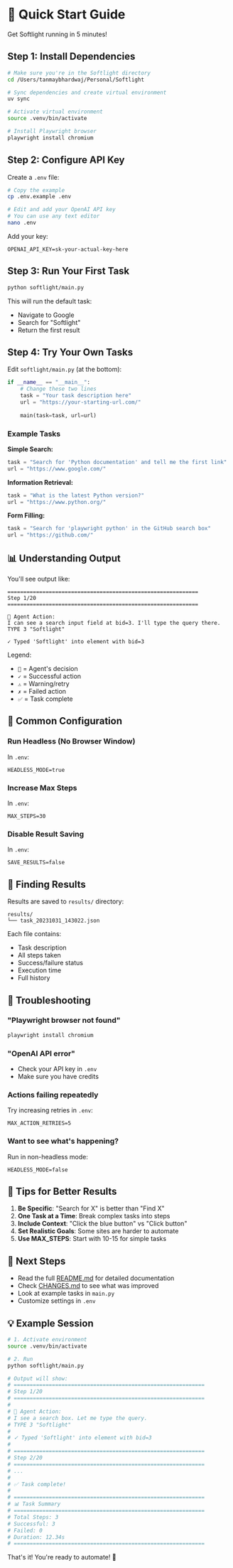 # 🚀 Quick Start Guide

Get Softlight running in 5 minutes!

## Step 1: Install Dependencies

```bash
# Make sure you're in the Softlight directory
cd /Users/tanmaybhardwaj/Personal/Softlight

# Sync dependencies and create virtual environment
uv sync

# Activate virtual environment
source .venv/bin/activate

# Install Playwright browser
playwright install chromium
```

## Step 2: Configure API Key

Create a `.env` file:

```bash
# Copy the example
cp .env.example .env

# Edit and add your OpenAI API key
# You can use any text editor
nano .env
```

Add your key:
```
OPENAI_API_KEY=sk-your-actual-key-here
```

## Step 3: Run Your First Task

```bash
python softlight/main.py
```

This will run the default task:
- Navigate to Google
- Search for "Softlight"
- Return the first result

## Step 4: Try Your Own Tasks

Edit `softlight/main.py` (at the bottom):

```python
if __name__ == "__main__":
    # Change these two lines
    task = "Your task description here"
    url = "https://your-starting-url.com/"
    
    main(task=task, url=url)
```

### Example Tasks

**Simple Search:**
```python
task = "Search for 'Python documentation' and tell me the first link"
url = "https://www.google.com/"
```

**Information Retrieval:**
```python
task = "What is the latest Python version?"
url = "https://www.python.org/"
```

**Form Filling:**
```python
task = "Search for 'playwright python' in the GitHub search box"
url = "https://github.com/"
```

## 📊 Understanding Output

You'll see output like:
```
============================================================
Step 1/20
============================================================

🤖 Agent Action:
I can see a search input field at bid=3. I'll type the query there.
TYPE 3 "Softlight"

✓ Typed 'Softlight' into element with bid=3
```

Legend:
- `🤖` = Agent's decision
- `✓` = Successful action
- `⚠` = Warning/retry
- `✗` = Failed action
- `✅` = Task complete

## 🔧 Common Configuration

### Run Headless (No Browser Window)
In `.env`:
```
HEADLESS_MODE=true
```

### Increase Max Steps
In `.env`:
```
MAX_STEPS=30
```

### Disable Result Saving
In `.env`:
```
SAVE_RESULTS=false
```

## 📁 Finding Results

Results are saved to `results/` directory:
```
results/
└── task_20231031_143022.json
```

Each file contains:
- Task description
- All steps taken
- Success/failure status
- Execution time
- Full history

## 🐛 Troubleshooting

### "Playwright browser not found"
```bash
playwright install chromium
```

### "OpenAI API error"
- Check your API key in `.env`
- Make sure you have credits

### Actions failing repeatedly
Try increasing retries in `.env`:
```
MAX_ACTION_RETRIES=5
```

### Want to see what's happening?
Run in non-headless mode:
```
HEADLESS_MODE=false
```

## 🎯 Tips for Better Results

1. **Be Specific**: "Search for X" is better than "Find X"
2. **One Task at a Time**: Break complex tasks into steps
3. **Include Context**: "Click the blue button" vs "Click button"
4. **Set Realistic Goals**: Some sites are harder to automate
5. **Use MAX_STEPS**: Start with 10-15 for simple tasks

## 📖 Next Steps

- Read the full [README.md](README.md) for detailed documentation
- Check [CHANGES.md](CHANGES.md) to see what was improved
- Look at example tasks in `main.py`
- Customize settings in `.env`

## 💡 Example Session

```bash
# 1. Activate environment
source .venv/bin/activate

# 2. Run
python softlight/main.py

# Output will show:
# ============================================================
# Step 1/20
# ============================================================
# 
# 🤖 Agent Action:
# I see a search box. Let me type the query.
# TYPE 3 "Softlight"
# 
# ✓ Typed 'Softlight' into element with bid=3
# 
# ============================================================
# Step 2/20
# ============================================================
# ...
# 
# ✅ Task complete!
# 
# ============================================================
# 📊 Task Summary
# ============================================================
# Total Steps: 3
# Successful: 3
# Failed: 0
# Duration: 12.34s
# ============================================================
```

That's it! You're ready to automate! 🎉


